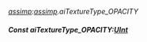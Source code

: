 _[assimp](../../modules/assimp/assimp-module.md):[assimp](../../modules/assimp/assimp-module.md).aiTextureType\_OPACITY_
##### Const aiTextureType\_OPACITY:[UInt](../../modules/wonkey/wonkey-types-uint.md)
